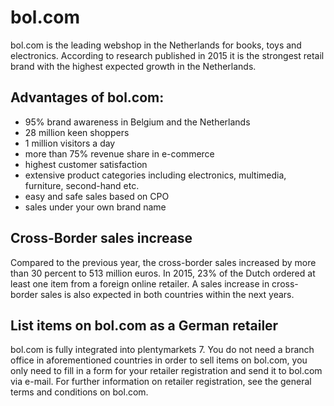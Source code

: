 
# bol.com

<div class="container-toc"></div>

bol.com is the leading webshop in the Netherlands for books, toys and electronics. According to research published in 2015 it is the strongest retail brand with the highest expected growth in the Netherlands.

## Advantages of bol.com:

<ul>
	<li>95% brand awareness in Belgium and the Netherlands</li>
	<li>28 million keen shoppers</li>
	<li>1 million visitors a day</li>
	<li>more than 75% revenue share in e-commerce</li>
	<li>highest customer satisfaction</li>
	<li>extensive product categories including electronics, multimedia, furniture, second-hand etc.</li>
	<li>easy and safe sales based on CPO</li>
	<li>sales under your own brand name</li>
</ul>

## Cross-Border sales increase

Compared to the previous year, the cross-border sales increased by more than 30 percent to 513 million euros. In 2015, 23% of the Dutch ordered at least one item from a foreign online retailer. A sales increase in cross-border sales is also expected in both countries within the next years.

## List items on bol.com as a German retailer

bol.com is fully integrated into plentymarkets 7. You do not need a branch office in aforementioned countries in order to sell items on bol.com, you only need to fill in a form for your retailer registration and send it to bol.com via e-mail. For further information on retailer registration, see the general terms and conditions on bol.com.